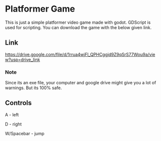 
# Platformer Game

This is just a simple platformer video game made with godot. GDScript is used for scripting.
You can download the game with the below given link.

## Link
https://drive.google.com/file/d/1rrua4wjFl_QPHCggjd9Z9qSrS77Wou9a/view?usp=drive_link

### Note 
Since its an exe file, your computer and google drive might give you a lot of warnings. But its 100% safe.


## Controls

A - left

D - right

W/Spacebar - jump